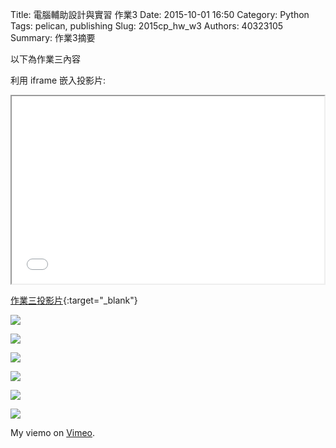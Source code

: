 Title: 電腦輔助設計與實習 作業3
Date: 2015-10-01 16:50
Category: Python
Tags: pelican, publishing
Slug: 2015cp_hw_w3
Authors: 40323105
Summary: 作業3摘要

以下為作業三內容

利用 iframe 嵌入投影片:

<iframe src="simplest2.html" width="500" height="300"></iframe>

[作業三投影片](simplest2.html){:target="_blank"}



<img src="https://copy.com/7yrjHeFT74kkVNLs"></img>

<img src="https://copy.com/B08uZDPIf6Glp0Dv"></img>

<img src="https://copy.com/BkJWAL9proSK9tsA"></img>

<img src="https://copy.com/NoWJMvIg17HVzvqZ"></img>

<img src="https://copy.com/yCqIaHqUa2ziG2lH"></img>

<img src="https://copy.com/FWx1Uy3CLsCqdvaN"></img>

My  viemo</a> on <a href="https://vimeo.com/home/myvideos">Vimeo</a>.</p>
